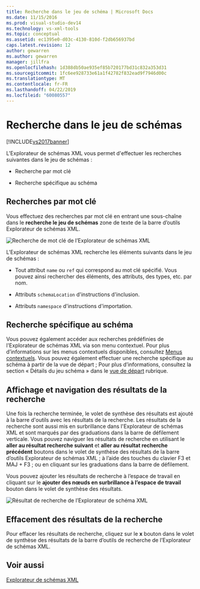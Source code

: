 ```yaml
---
title: Recherche dans le jeu de schéma | Microsoft Docs
ms.date: 11/15/2016
ms.prod: visual-studio-dev14
ms.technology: vs-xml-tools
ms.topic: conceptual
ms.assetid: ec1395e0-d03c-4130-810d-f2db656937bd
caps.latest.revision: 12
author: gewarren
ms.author: gewarren
manager: jillfra
ms.openlocfilehash: 1d388db50ae935ef85b720177bd31c832a353d31
ms.sourcegitcommit: 1fc6ee928733e61a1f42782f832ead9f7946d00c
ms.translationtype: MT
ms.contentlocale: fr-FR
ms.lasthandoff: 04/22/2019
ms.locfileid: "60080557"
---
```

# <a name="searching-the-schema-set"></a>Recherche dans le jeu de schémas
[!INCLUDE[vs2017banner](../includes/vs2017banner.md)]

L'Explorateur de schémas XML vous permet d'effectuer les recherches suivantes dans le jeu de schémas :  
  
- Recherche par mot clé  
  
- Recherche spécifique au schéma  
  
## <a name="keyword-search"></a>Recherches par mot clé  
 Vous effectuez des recherches par mot clé en entrant une sous-chaîne dans le **recherche le jeu de schémas** zone de texte de la barre d’outils Explorateur de schémas XML.  
  
 ![Recherche de mot clé de l’Explorateur de schémas XML](../xml-tools/media/schemaexplorersearch.gif "SchemaExplorerSearch")  
  
 L'Explorateur de schémas XML recherche les éléments suivants dans le jeu de schémas :  
  
- Tout attribut `name` ou `ref` qui correspond au mot clé spécifié. Vous pouvez ainsi rechercher des éléments, des attributs, des types, etc. par nom.  
  
- Attributs `schemaLocation` d'instructions d'inclusion.  
  
- Attributs `namespace` d'instructions d'importation.  
  
## <a name="schema-specific-search"></a>Recherche spécifique au schéma  
 Vous pouvez également accéder aux recherches prédéfinies de l'Explorateur de schémas XML via son menu contextuel. Pour plus d’informations sur les menus contextuels disponibles, consultez [Menus contextuels](../xml-tools/context-menus-xml-schema-explorer.md). Vous pouvez également effectuer une recherche spécifique au schéma à partir de la vue de départ ; Pour plus d’informations, consultez la section « Détails du jeu schéma » dans le [vue de départ](../xml-tools/start-view.md) rubrique.  
  
## <a name="displaying-and-navigating-search-results"></a>Affichage et navigation des résultats de la recherche  
 Une fois la recherche terminée, le volet de synthèse des résultats est ajouté à la barre d'outils avec les résultats de la recherche. Les résultats de la recherche sont aussi mis en surbrillance dans l'Explorateur de schémas XML et sont marqués par des graduations dans la barre de défilement verticale. Vous pouvez naviguer les résultats de recherche en utilisant le **aller au résultat recherche suivant** et **aller au résultat recherche précédent** boutons dans le volet de synthèse des résultats de la barre d’outils Explorateur de schémas XML ; à l’aide des touches du clavier F3 et MAJ + F3 ; ou en cliquant sur les graduations dans la barre de défilement.  
  
 Vous pouvez ajouter les résultats de recherche à l’espace de travail en cliquant sur le **ajouter des nœuds en surbrillance à l’espace de travail** bouton dans le volet de synthèse des résultats.  
  
 ![Résultat de recherche de l’Explorateur de schéma XML](../xml-tools/media/schemaexplorersearchresult.gif "SchemaExplorerSearchResult")  
  
## <a name="clearing-search-results"></a>Effacement des résultats de la recherche  
 Pour effacer les résultats de recherche, cliquez sur le **x** bouton dans le volet de synthèse des résultats de la barre d’outils de recherche de l’Explorateur de schémas XML.  
  
## <a name="see-also"></a>Voir aussi  
 [Explorateur de schémas XML](../xml-tools/xml-schema-explorer.md)
